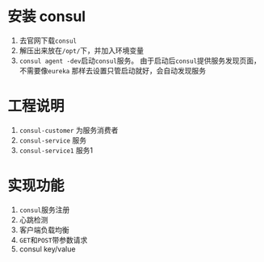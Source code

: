 # 安装 consul
1. 去官网下载`consul`
2. 解压出来放在`/opt/`下，并加入环境变量
3. `consul agent -dev`启动`consul`服务。
   由于启动后`consul`提供服务发现页面，不需要像`eureka` 那样去设置只管启动就好，会自动发现服务
# 工程说明
1. `consul-customer` 为服务消费者
2. `consul-service` 服务
3. `consul-service1` 服务1

# 实现功能
1. `consul`服务注册
2. 心跳检测
3. 客户端负载均衡
4. `GET`和`POST`带参数请求
5. consul key/value